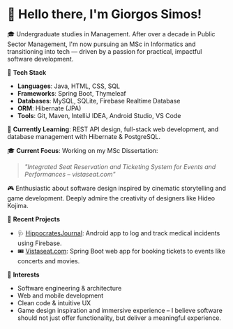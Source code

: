 # 👋 Hello there, I'm Giorgos Simos!

🎓 Undergraduate studies in Management. After over a decade in Public Sector Management, I'm now pursuing an MSc in Informatics and transitioning into tech — driven by a passion for practical, impactful software development.

🔧 **Tech Stack**
- **Languages**: Java, HTML, CSS, SQL
- **Frameworks**: Spring Boot, Thymeleaf
- **Databases**:  MySQL, SQLite, Firebase Realtime Database
- **ORM**: Hibernate (JPA)
- **Tools**: Git, Maven, IntelliJ IDEA, Android Studio, VS Code

🌱 **Currently Learning**: REST API design, full-stack web development, and database management with Hibernate & PostgreSQL.

🎓 **Current Focus**: 
Working on my MSc Dissertation:
> *"Integrated Seat Reservation and Ticketing System for Events and Performances – vistaseat.com"*

🎮 Enthusiastic about software design inspired by cinematic storytelling and game development. Deeply admire the creativity of designers like Hideo Kojima.

🚀 **Recent Projects**
- 🩺 [HippocratesJournal](https://github.com/GiorgosSimos/MedicalIncidentRecordingApp): Android app to log and track medical incidents using Firebase.
- 🎟️ [Vistaseat.com](https://github.com/GiorgosSimos/Ticketing-Web-App-Vistaseat.com): Spring Boot web app for booking tickets to events like concerts and movies.

🧠 **Interests**
- Software engineering & architecture  
- Web and mobile development  
- Clean code & intuitive UX  
- Game design inspiration and immersive experience – I believe software should not just offer functionality, but deliver a meaningful experience.
  
